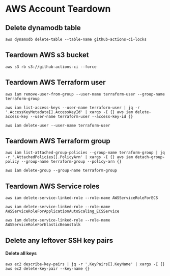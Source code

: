 # AWS Account Teardown

## Delete dynamodb table

    aws dynamodb delete-table --table-name github-actions-ci-locks

## Teardown AWS s3 bucket

    aws s3 rb s3://github-actions-ci --force

## Teardown AWS Terraform user

    aws iam remove-user-from-group --user-name terraform-user --group-name terraform-group

    aws iam list-access-keys --user-name terraform-user | jq -r '.AccessKeyMetadata[].AccessKeyId' | xargs -I {} aws iam delete-access-key --user-name terraform-user --access-key-id {}

    aws iam delete-user --user-name terraform-user

## Teardown AWS Terraform group

    aws iam list-attached-group-policies --group-name terraform-group | jq -r '.AttachedPolicies[].PolicyArn' | xargs -I {} aws iam detach-group-policy --group-name terraform-group --policy-arn {}

    aws iam delete-group --group-name terraform-group

## Teardown AWS Service roles

    aws iam delete-service-linked-role --role-name AWSServiceRoleForECS

    aws iam delete-service-linked-role --role-name AWSServiceRoleForApplicationAutoScaling_ECSService

    aws iam delete-service-linked-role --role-name AWSServiceRoleForElasticBeanstalk

## Delete any leftover SSH key pairs

#### Delete all keys

    aws ec2 describe-key-pairs | jq -r '.KeyPairs[].KeyName' | xargs -I {} aws ec2 delete-key-pair --key-name {}